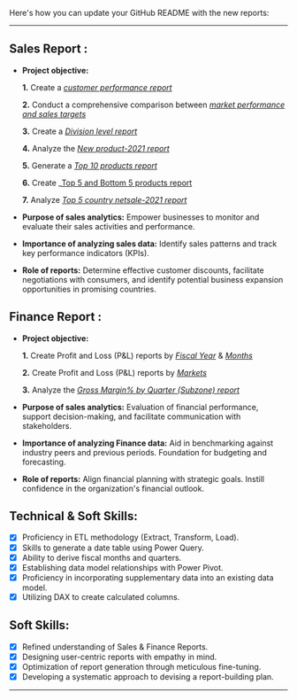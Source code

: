 Here's how you can update your GitHub README with the new reports:

---

## Sales Report :

- **Project objective:** 

    **1.** Create a _[customer performance report](https://github.com/TanmayBhagat/Sales-Finance-Analytics/blob/cdbdf805fe3f411596cf409cb7df49ecfae5d1f6/Customer%20Performance%20Report.pdf)_
  
    **2.** Conduct a comprehensive comparison between _[market performance and sales targets](https://github.com/TanmayBhagat/Sales-Finance-Analytics/blob/bc23737e323ba41aadb7bcd29b656ab242f10b44/Market%20Performance%20vs%20Target%20Report.pdf)_

    **3.** Create a _[Division level report](https://github.com/TanmayBhagat/Sales-Finance-Analytics/blob/eab196fc72ee45314b5ea8eed5abc2494394c48e/Division%20Level%20Report.pdf)_

    **4.** Analyze the _[New product-2021 report](https://github.com/TanmayBhagat/Sales-Finance-Analytics/blob/c48b02b65dfaaa2e34d5c3240c8e87da02f59a06/new%20product%202021.pdf_)_

    **5.** Generate a _[Top 10 products report](https://github.com/TanmayBhagat/Sales-Finance-Analytics/blob/c48b02b65dfaaa2e34d5c3240c8e87da02f59a06/Top%2010%20products.pdf_)_

    **6.** Create _[Top 5 and Bottom 5 products report](https://github.com/TanmayBhagat/Sales-Finance-Analytics/blob/c48b02b65dfaaa2e34d5c3240c8e87da02f59a06/TOP5%20%26%20BOTTOM%205.pdf)


    **7.** Analyze _[Top 5 country netsale-2021 report](https://github.com/TanmayBhagat/Sales-Finance-Analytics/blob/c48b02b65dfaaa2e34d5c3240c8e87da02f59a06/TOP5%20country%20-2021.pdf_)_

- **Purpose of sales analytics:** Empower businesses to monitor and evaluate their sales activities and performance.

- **Importance of analyzing sales data:** Identify sales patterns and track key performance indicators (KPIs).

- **Role of reports:** Determine effective customer discounts, facilitate negotiations with consumers, and identify potential business expansion opportunities in promising countries.


## Finance Report :

- **Project objective:** 

    **1.** Create Profit and Loss (P&L) reports by _[Fiscal Year](https://github.com/TanmayBhagat/Sales-Finance-Analytics/blob/bc23737e323ba41aadb7bcd29b656ab242f10b44/P%26L%20Statement%20by%20Fiscal%20Year.pdf)_ & _[Months](https://github.com/TanmayBhagat/Sales-Finance-Analytics/blob/cf2cc7bee5c91a1b65af11584159d6c25daaec2c/p%26L%20statement%20by%20month.pdf)_ 

   **2.** Create Profit and Loss (P&L) reports by _[Markets](https://github.com/TanmayBhagat/Sales-Finance-Analytics/blob/aaeb41742901180eeda3fd55739e3f9a7158f139/P%26L%20Statement%20by%20Markets.pdf)_

   **3.** Analyze the _[Gross Margin% by Quarter (Subzone) report](https://github.com/TanmayBhagat/Sales-Finance-Analytics/blob/c48b02b65dfaaa2e34d5c3240c8e87da02f59a06/Gross%20Margin%25%20by%20Quarters(sub_Zone).pdf_)_

- **Purpose of sales analytics:** Evaluation of financial performance, support decision-making, and facilitate communication with stakeholders.

- **Importance of analyzing Finance data:** Aid in benchmarking against industry peers and previous periods. Foundation for budgeting and forecasting.

- **Role of reports:** Align financial planning with strategic goals. Instill confidence in the organization's financial outlook.


## Technical & Soft Skills:
- [x]	Proficiency in ETL methodology (Extract, Transform, Load).
- [x]	Skills to generate a date table using Power Query.
- [x]	Ability to derive fiscal months and quarters.
- [x]	Establishing data model relationships with Power Pivot.
- [x]	Proficiency in incorporating supplementary data into an existing data model.
- [x]	Utilizing DAX to create calculated columns.

## Soft Skills:
- [x]	Refined understanding of Sales & Finance Reports.
- [x]	Designing user-centric reports with empathy in mind.
- [x]	Optimization of report generation through meticulous fine-tuning.
- [x]	Developing a systematic approach to devising a report-building plan.

---

